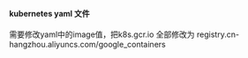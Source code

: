 #### kubernetes yaml 文件

需要修改yaml中的image值，把k8s.gcr.io 全部修改为 registry.cn-hangzhou.aliyuncs.com/google_containers